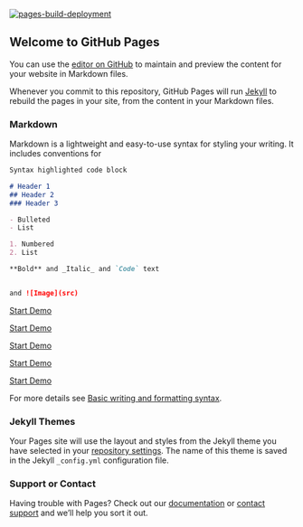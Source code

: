 [![pages-build-deployment](https://github.com/mikoto-studio/ProductViewer/actions/workflows/pages/pages-build-deployment/badge.svg?event=deployment)](https://github.com/mikoto-studio/ProductViewer/actions/workflows/pages/pages-build-deployment)

## Welcome to GitHub Pages

You can use the [editor on GitHub](https://github.com/mikoto-studio/ProductViewer/edit/gh-pages/README.md) to maintain and preview the content for your website in Markdown files.

Whenever you commit to this repository, GitHub Pages will run [Jekyll](https://jekyllrb.com/) to rebuild the pages in your site, from the content in your Markdown files.

### Markdown

Markdown is a lightweight and easy-to-use syntax for styling your writing. It includes conventions for

```markdown
Syntax highlighted code block

# Header 1
## Header 2
### Header 3

- Bulleted
- List

1. Numbered
2. List

**Bold** and _Italic_ and `Code` text


and ![Image](src)
```

[Start Demo]("ProductViewer/Samples/PixelStreaming/WebServers/SignallingWebServer/www/player.html")

[Start Demo]("https://https://mikoto-studio.github.io/ProductViewer/Samples/PixelStreaming/WebServers/SignallingWebServer/www/player.html")

[Start Demo]("https://127.0.0.1")

[Start Demo]("https://localhost")

[Start Demo]("https://localhost:8080")

For more details see [Basic writing and formatting syntax](https://docs.github.com/en/github/writing-on-github/getting-started-with-writing-and-formatting-on-github/basic-writing-and-formatting-syntax).

### Jekyll Themes

Your Pages site will use the layout and styles from the Jekyll theme you have selected in your [repository settings](https://github.com/mikoto-studio/ProductViewer/settings/pages). The name of this theme is saved in the Jekyll `_config.yml` configuration file.

### Support or Contact

Having trouble with Pages? Check out our [documentation](https://docs.github.com/categories/github-pages-basics/) or [contact support](https://support.github.com/contact) and we’ll help you sort it out.
